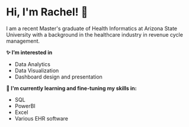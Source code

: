 # Hi, I'm Rachel! 👋

I am a recent Master's graduate of Health Informatics at Arizona State University with a background in the healthcare industry in revenue cycle management.


**:sparkles: I’m interested in**

* Data Analytics
* Data Visualization
* Dashboard design and presentation

**🌱 I'm currently learning and fine-tuning my skills in:**

* SQL
* PowerBI
* Excel
* Various EHR software
  

<!---
rachelcurb/rachelcurb is a ✨ special ✨ repository because its `README.md` (this file) appears on your GitHub profile.
You can click the Preview link to take a look at your changes.
--->
